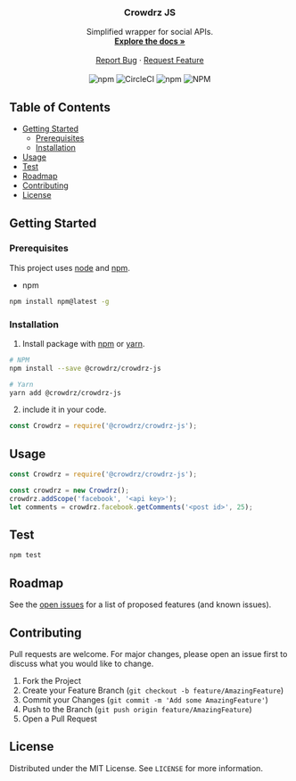 <!-- PROJECT LOGO -->
<p align="center">
<!--
  <a href="https://github.com/othneildrew/Best-README-Template">
    <img src="images/logo.png" alt="Logo" width="80" height="80">
  </a>
-->

  <h3 align="center">Crowdrz JS</h3>

  <p align="center">
    Simplified wrapper for social APIs.
    <br />
    <a href="https://github.com/crowdrz/crowdrz-js"><strong>Explore the docs »</strong></a>
    <br />
    <br />
    <a href="https://github.com/crowdrz/crowdrz-js/issues">Report Bug</a>
    ·
    <a href="https://github.com/crowdrz/crowdrz-js/issues">Request Feature</a>
    <br />
    <br />
    <img src="https://img.shields.io/npm/v/@crowdrz/crowdrz-js" alt="npm">
    <img src="https://img.shields.io/circleci/build/github/crowdrz/crowdrz-js/master" alt="CircleCI">
    <img alt="npm" src="https://img.shields.io/npm/dt/@crowdrz/crowdrz-js">
    <img src="https://img.shields.io/npm/l/@crowdrz/crowdrz-js" alt="NPM">
  </p>
</p>

<!-- TABLE OF CONTENTS -->
## Table of Contents

* [Getting Started](#getting-started)
  * [Prerequisites](#prerequisites)
  * [Installation](#installation)
* [Usage](#usage)
* [Test](#test)
* [Roadmap](#roadmap)
* [Contributing](#contributing)
* [License](#license)

## Getting Started

### Prerequisites

This project uses [node](http://nodejs.org/) and [npm](https://npmjs.com/).
* npm
```bash
npm install npm@latest -g
```

### Installation

1. Install package with [npm](https://npmjs.com/) or [yarn](https://yarnpkg.com).

```bash
# NPM
npm install --save @crowdrz/crowdrz-js

# Yarn
yarn add @crowdrz/crowdrz-js
```

2. include it in your code.
```javascript
const Crowdrz = require('@crowdrz/crowdrz-js');
```

## Usage

```javascript
const Crowdrz = require('@crowdrz/crowdrz-js');

const crowdrz = new Crowdrz();
crowdrz.addScope('facebook', '<api key>');
let comments = crowdrz.facebook.getComments('<post id>', 25);
```

## Test

```bash
npm test
```

<!-- ROADMAP -->
## Roadmap

See the [open issues](https://github.com/crowdrz/crowdrz-js/issues) for a list of proposed features (and known issues).

## Contributing

Pull requests are welcome. For major changes, please open an issue first to discuss what you would like to change.

1. Fork the Project
2. Create your Feature Branch (`git checkout -b feature/AmazingFeature`)
3. Commit your Changes (`git commit -m 'Add some AmazingFeature'`)
4. Push to the Branch (`git push origin feature/AmazingFeature`)
5. Open a Pull Request

## License

Distributed under the MIT License. See `LICENSE` for more information.
